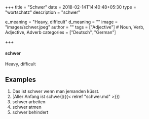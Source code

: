 +++
title        = "Schwer"
date         = 2018-02-14T14:40:48+05:30
type         = "wortschatz"
description  = "schwer"

e_meaning    = "Heavy, difficult"
d_meaning    = ""
image        = "images/schwer.jpeg"
author       = ""
tags         = ["Adjective"]                     # Noun, Verb, Adjective, Adverb
categories   = ["Deutsch", "German"]

+++

#### schwer

Heavy, difficult

## Examples
1. Das ist schwer wenn man jemanden küsst.
2. [Aller Anfang ist schwer]({{< relref "schwer.md" >}})
3. schwer arbeiten
4. schwer atmen
5. schwer behindert
